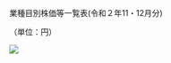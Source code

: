 業種目別株価等一覧表(令和２年11・12月分)

（単位：円）

![](https://www.nta.go.jp/tmp/9a69c212-be05-4341-873e-d7529b3b3d03/images/2939e5ec8bd807951497cfe9d58ddb26109bc9402a165eed08669e991766482c.jpg)
